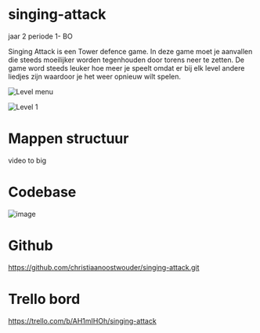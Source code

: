 # singing-attack
jaar 2 periode 1- BO

Singing Attack is een Tower defence game.
In deze game moet je aanvallen die steeds moeilijker worden tegenhouden door torens neer te zetten.
De game word steeds leuker hoe meer je speelt omdat er bij elk level andere liedjes zijn waardoor je het weer opnieuw wilt spelen.

![Level menu](https://github.com/christiaanoostwouder/singing-attack/assets/117080893/eb0446ad-ed37-4ffe-be93-3b710ef35618)

![Level 1](https://github.com/christiaanoostwouder/singing-attack/assets/117080893/f2f87f3a-6d44-450b-8c41-6abd91e43f75)

# Mappen structuur
 video to big

# Codebase
![image](https://github.com/christiaanoostwouder/singing-attack/assets/117080893/c92b12f9-6937-47be-81b4-cfe236068080)


# Github
https://github.com/christiaanoostwouder/singing-attack.git

# Trello bord
https://trello.com/b/AH1mIHOh/singing-attack
